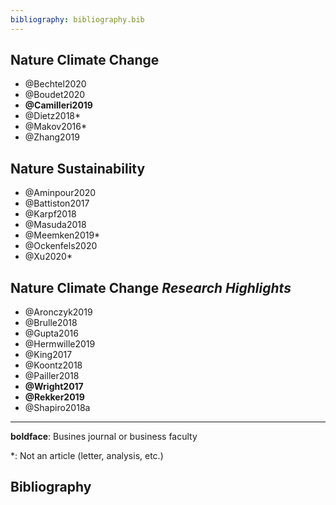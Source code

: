 ```yaml
---
bibliography: bibliography.bib
---
```



## Nature Climate Change

* @Bechtel2020
* @Boudet2020
* **@Camilleri2019**
* @Dietz2018*
* @Makov2016*
* @Zhang2019

## Nature Sustainability

* @Aminpour2020
* @Battiston2017
* @Karpf2018
* @Masuda2018
* @Meemken2019*
* @Ockenfels2020
* @Xu2020*

## Nature Climate Change _Research Highlights_

* @Aronczyk2019
* @Brulle2018
* @Gupta2016
* @Hermwille2019
* @King2017
* @Koontz2018
* @Pailler2018
* **@Wright2017**
* **@Rekker2019**
* @Shapiro2018a

---

**boldface**: Busines journal or business faculty

\*: Not an article (letter, analysis, etc.)

## Bibliography
